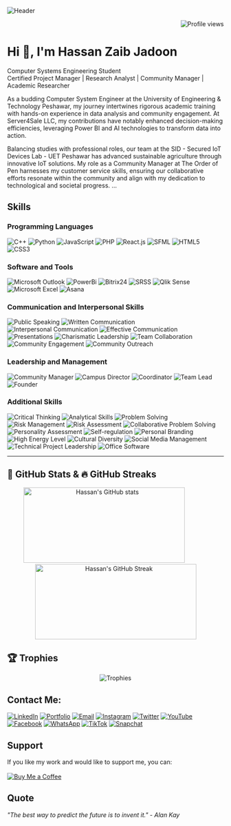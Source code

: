 ![Header](https://github.com/hzjadoon/hzjadoon/blob/main/DESIGN.png)
<!-- Profile Views Badge -->

<p align="right">
  <img src="https://komarev.com/ghpvc/?username=hzjadoon&label=Profile%20views&color=0e75b6&style=flat" alt="Profile views" />
</p>


# Hi 👋, I'm Hassan Zaib Jadoon
Computer Systems Engineering Student  
Certified Project Manager | Research Analyst | Community Manager | Academic Researcher  

As a budding Computer System Engineer at the University of Engineering & Technology Peshawar, my journey intertwines rigorous academic training with hands-on experience in data analysis and community engagement. At Server4Sale LLC, my contributions have notably enhanced decision-making efficiencies, leveraging Power BI and AI technologies to transform data into action.

Balancing studies with professional roles, our team at the SID - Secured IoT Devices Lab - UET Peshawar has advanced sustainable agriculture through innovative IoT solutions. My role as a Community Manager at The Order of Pen harnesses my customer service skills, ensuring our collaborative efforts resonate within the community and align with my dedication to technological and societal progress.
...

## Skills

### Programming Languages
  ![C++](https://img.shields.io/badge/C%2B%2B-00599C?style=for-the-badge&logo=c%2B%2B&logoColor=white)
  ![Python](https://img.shields.io/badge/Python-3776AB?style=for-the-badge&logo=python&logoColor=white)
  ![JavaScript](https://img.shields.io/badge/JavaScript-F7DF1E?style=for-the-badge&logo=javascript&logoColor=black)
  ![PHP](https://img.shields.io/badge/PHP-777BB4?style=for-the-badge&logo=php&logoColor=white)
  ![React.js](https://img.shields.io/badge/React-20232A?style=for-the-badge&logo=react&logoColor=61DAFB)
  ![SFML](https://img.shields.io/badge/SFML-00599C?style=for-the-badge&logo=SFML&logoColor=white)
  ![HTML5](https://img.shields.io/badge/HTML5-E34F26?style=for-the-badge&logo=html5&logoColor=white)
  ![CSS3](https://img.shields.io/badge/CSS3-1572B6?style=for-the-badge&logo=css3&logoColor=white)

### Software and Tools
  ![Microsoft Outlook](https://img.shields.io/badge/Microsoft%20Outlook-0078D4?style=for-the-badge&logo=microsoft-outlook&logoColor=white)
  ![PowerBi](https://img.shields.io/badge/PowerBI-F2C811?style=for-the-badge&logo=power-bi&logoColor=black)
  ![Bitrix24](https://img.shields.io/badge/Bitrix24-00AEEF?style=for-the-badge&logo=bitrix24&logoColor=white)
  ![SRSS](https://img.shields.io/badge/SRSS-00AEEF?style=for-the-badge&logo=data-visualization&logoColor=white)
  ![Qlik Sense](https://img.shields.io/badge/Qlik%20Sense-46A149?style=for-the-badge&logo=qlik&logoColor=white)
  ![Microsoft Excel](https://img.shields.io/badge/Microsoft%20Excel-217346?style=for-the-badge&logo=microsoft-excel&logoColor=white)
  ![Asana](https://img.shields.io/badge/Asana-273347?style=for-the-badge&logo=asana&logoColor=white)

### Communication and Interpersonal Skills
  ![Public Speaking](https://img.shields.io/badge/Public%20Speaking-FF6347?style=for-the-badge&logo=public-speaking&logoColor=white)
  ![Written Communication](https://img.shields.io/badge/Written%20Communication-4682B4?style=for-the-badge&logo=communication&logoColor=white)
  ![Interpersonal Communication](https://img.shields.io/badge/Interpersonal%20Communication-FFD700?style=for-the-badge&logo=communication&logoColor=black)
  ![Effective Communication](https://img.shields.io/badge/Effective%20Communication-32CD32?style=for-the-badge&logo=communication&logoColor=black)
  ![Presentations](https://img.shields.io/badge/Presentations-DC143C?style=for-the-badge&logo=presentations&logoColor=white)
  ![Charismatic Leadership](https://img.shields.io/badge/Charismatic%20Leadership-4B0082?style=for-the-badge&logo=leadership&logoColor=white)
  ![Team Collaboration](https://img.shields.io/badge/Team%20Collaboration-2E8B57?style=for-the-badge&logo=team-collaboration&logoColor=white)
  ![Community Engagement](https://img.shields.io/badge/Community%20Engagement-8A2BE2?style=for-the-badge&logo=community&logoColor=white)
  ![Community Outreach](https://img.shields.io/badge/Community%20Outreach-FF4500?style=for-the-badge&logo=community-outreach&logoColor=white)

### Leadership and Management
![Community Manager](https://img.shields.io/badge/Community%20Manager-FFA500?style=for-the-badge&logo=community-manager&logoColor=black)
![Campus Director](https://img.shields.io/badge/Campus%20Director-20B2AA?style=for-the-badge&logo=campus&logoColor=white)
![Coordinator](https://img.shields.io/badge/Coordinator-FF1493?style=for-the-badge&logo=coordinator&logoColor=white)
![Team Lead](https://img.shields.io/badge/Team%20Lead-00BFFF?style=for-the-badge&logo=team-lead&logoColor=white)
![Founder](https://img.shields.io/badge/Founder-FF6347?style=for-the-badge&logo=founder&logoColor=white)

### Additional Skills
  ![Critical Thinking](https://img.shields.io/badge/Critical%20Thinking-483D8B?style=for-the-badge&logo=thinking&logoColor=white)
  ![Analytical Skills](https://img.shields.io/badge/Analytical%20Skills-8B0000?style=for-the-badge&logo=analytics&logoColor=white)
  ![Problem Solving](https://img.shields.io/badge/Problem%20Solving-FFD700?style=for-the-badge&logo=problem-solving&logoColor=black)
  ![Risk Management](https://img.shields.io/badge/Risk%20Management-4B0082?style=for-the-badge&logo=risk-management&logoColor=white)
  ![Risk Assessment](https://img.shields.io/badge/Risk%20Assessment-20B2AA?style=for-the-badge&logo=risk&logoColor=white)
  ![Collaborative Problem Solving](https://img.shields.io/badge/Collaborative%20Problem%20Solving-32CD32?style=for-the-badge&logo=problem-solving&logoColor=black)
  ![Personality Assessment](https://img.shields.io/badge/Personality%20Assessment-FF4500?style=for-the-badge&logo=assessment&logoColor=white)
  ![Self-regulation](https://img.shields.io/badge/Self-regulation-8A2BE2?style=for-the-badge&logo=self-regulation&logoColor=white)
  ![Personal Branding](https://img.shields.io/badge/Personal%20Branding-DC143C?style=for-the-badge&logo=branding&logoColor=white)
  ![High Energy Level](https://img.shields.io/badge/High%20Energy%20Level-FF6347?style=for-the-badge&logo=energy&logoColor=white)
  ![Cultural Diversity](https://img.shields.io/badge/Cultural%20Diversity-4682B4?style=for-the-badge&logo=cultural-diversity&logoColor=white)
  ![Social Media Management](https://img.shields.io/badge/Social%20Media%20Management-00BFFF?style=for-the-badge&logo=social-media&logoColor=white)
  ![Technical Project Leadership](https://img.shields.io/badge/Technical%20Project%20Leadership-DC143C?style=for-the-badge&logo=leadership&logoColor=white)
  ![Office Software](https://img.shields.io/badge/Office%20Software-4B0082?style=for-the-badge&logo=office-software&logoColor=white)

---




## 🌟 **GitHub Stats & 🔥 GitHub Streaks**
<div align="center">
  <img src="https://github-readme-stats.vercel.app/api?username=hzjadoon&show_icons=true&theme=radical&cache_seconds=1800" alt="Hassan's GitHub stats" width="375" height="175" />
  <img src="https://www.transparenttextures.com/patterns/white-concrete.png" alt="" width="50" height="1" />
  <img src="https://github-readme-streak-stats.herokuapp.com/?user=hzjadoon&theme=radical&cache_seconds=1800" alt="Hassan's GitHub Streak" width="375" height="175" />
</div>


## 🏆 Trophies
<div align="center">
  <img src="https://github-profile-trophy.vercel.app/?username=hzjadoon&theme=radical" alt="Trophies" />
</div>

## Contact Me: 
  [![LinkedIn](https://img.shields.io/badge/LinkedIn-0077B5?style=for-the-badge&logo=linkedin&logoColor=white)](https://www.linkedin.com/in/hassanzaibjadoon)
  [![Portfolio](https://img.shields.io/badge/Portfolio-000000?style=for-the-badge&logo=About.me&logoColor=white)](https://hzjadoon.github.io/Portfolio/)
  [![Email](https://img.shields.io/badge/Email-D14836?style=for-the-badge&logo=gmail&logoColor=white)](mailto:hassanzaibjadoon2004@gmail.com)
  [![Instagram](https://img.shields.io/badge/Instagram-E4405F?style=for-the-badge&logo=instagram&logoColor=white)](https://www.instagram.com/techspirator/)
  [![Twitter](https://img.shields.io/badge/Twitter-1DA1F2?style=for-the-badge&logo=twitter&logoColor=white)](https://twitter.com/techspirator)
  [![YouTube](https://img.shields.io/badge/YouTube-FF0000?style=for-the-badge&logo=youtube&logoColor=white)](https://www.youtube.com/@hassanzaibjadoon)
  [![Facebook](https://img.shields.io/badge/Facebook-1877F2?style=for-the-badge&logo=facebook&logoColor=white)](https://facebook.com/hassanzaibjadoon2004)
  [![WhatsApp](https://img.shields.io/badge/WhatsApp-25D366?style=for-the-badge&logo=whatsapp&logoColor=white)](https://wa.me/3119541429)
  [![TikTok](https://img.shields.io/badge/TikTok-000000?style=for-the-badge&logo=tiktok&logoColor=white)](https://www.tiktok.com/@techspirator)
  [![Snapchat](https://img.shields.io/badge/Snapchat-FFFC00?style=for-the-badge&logo=snapchat&logoColor=white)](https://www.snapchat.com/add/hzjadoon2004)

## Support
If you like my work and would like to support me, you can:
<br><br>
[![Buy Me a Coffee](https://img.shields.io/badge/Buy%20Me%20A%20Coffee-FCC624?style=for-the-badge&logo=buy-me-a-coffee&logoColor=black)](https://buymeacoffee.com/hzjadoon)

## Quote
_"The best way to predict the future is to invent it." - Alan Kay_

